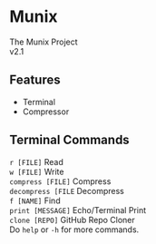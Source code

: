 # Munix
The Munix Project <br />
v2.1

## Features
- Terminal
- Compressor

## Terminal Commands
`r [FILE]` Read <br />
`w [FILE]` Write <br />
`compress [FILE]` Compress <br />
`decompress [FILE` Decompress <br />
`f [NAME]` Find <br />
`print [MESSAGE]` Echo/Terminal Print <br />
`clone [REPO]` GitHub Repo Cloner <br />
Do `help` or `-h` for more commands.
